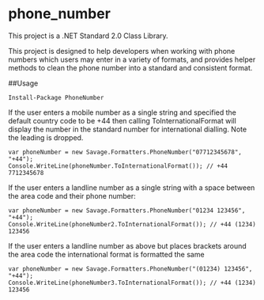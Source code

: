 # phone_number

This project is a .NET Standard 2.0 Class Library.

This project is designed to help developers when working with phone numbers which users may enter in a variety of formats, and provides helper methods to clean the phone number into a standard and consistent format.

##Usage

`Install-Package PhoneNumber`

If the user enters a mobile number as a single string and specified the default country code to be +44 then calling ToInternationalFormat will display the number in the standard number for international dialling. Note the leading is dropped.

```
var phoneNumber = new Savage.Formatters.PhoneNumber("07712345678", "+44");
Console.WriteLine(phoneNumber.ToInternationalFormat()); // +44 7712345678
```

If the user enters a landline number as a single string with a space between the area code and their phone number:
```
var phoneNumber = new Savage.Formatters.PhoneNumber("01234 123456", "+44");
Console.WriteLine(phoneNumber2.ToInternationalFormat()); // +44 (1234) 123456
```

If the user enters a landline number as above but places brackets around the area code the international format is formatted the same
```
var phoneNumber = new Savage.Formatters.PhoneNumber("(01234) 123456", "+44");
Console.WriteLine(phoneNumber3.ToInternationalFormat()); // +44 (1234) 123456
```
